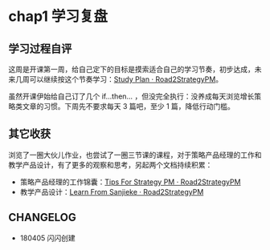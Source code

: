 # chap1 学习复盘

## 学习过程自评

这周是开课第一周，给自己定下的目标是摸索适合自己的学习节奏，初步达成，未来几周可以继续按这个节奏学习：[Study Plan · Road2StrategyPM](https://road2strategypm.ishanshan.im/Course3jkSPM/InfoPlanCourseStudy.html)。



虽然开课伊始给自己订了几个 if…then… ，但没完全执行：没养成每天浏览增长策略类文章的习惯。下周先不要求每天 3 篇吧，至少 1 篇，降低行动门槛。





## 其它收获

浏览了一圈大伙儿作业，也尝试了一圈三节课的课程，对于策略产品经理的工作和教学产品设计，有了更多的观察和思考，另起两个文档持续积累：


- 策略产品经理的工作锦囊：[Tips For Strategy PM · Road2StrategyPM](https://road2strategypm.ishanshan.im/CONTENT/Tips4StrategyPM.html)
- 教学产品设计：[Learn From Sanjieke · Road2StrategyPM](https://road2strategypm.ishanshan.im/CONTENT/InfoLearnFromsanjieke.html)


## CHANGELOG

- 180405 闪闪创建

